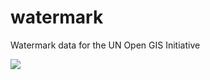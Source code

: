 # watermark
Watermark data for the UN Open GIS Initiative

![](https://unopengis.github.io/watermark/watermark.png)

